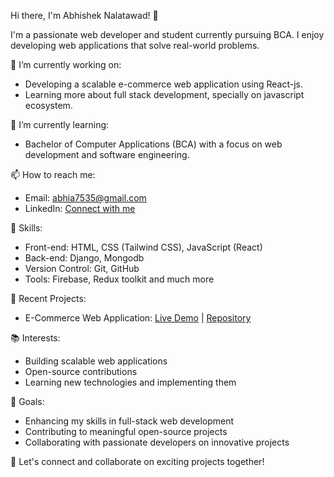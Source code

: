 Hi there, I'm Abhishek Nalatawad! 👋

I'm a passionate web developer and student currently pursuing BCA. I enjoy developing web applications that solve real-world problems.

🔭 I’m currently working on:
- Developing a scalable e-commerce web application using React-js.
- Learning more about full stack development, specially on javascript ecosystem.

🌱 I’m currently learning:
- Bachelor of Computer Applications (BCA) with a focus on web development and software engineering.

📫 How to reach me:
- Email: abhia7535@gmail.com
- LinkedIn: [Connect with me](https://www.linkedin.com/in/abhishek-nalatawad-565375231/)

💼 Skills:
- Front-end: HTML, CSS (Tailwind CSS), JavaScript (React)
- Back-end: Django, Mongodb
- Version Control: Git, GitHub
- Tools: Firebase, Redux toolkit and much more

🚀 Recent Projects:
- E-Commerce Web Application: [Live Demo](https://abhishekprojects.online) | [Repository](https://github.com/Abhishek-PJ/Ecommerce)

📚 Interests:
- Building scalable web applications
- Open-source contributions
- Learning new technologies and implementing them

🎯 Goals:
- Enhancing my skills in full-stack web development
- Contributing to meaningful open-source projects
- Collaborating with passionate developers on innovative projects

🌟 Let's connect and collaborate on exciting projects together!


<!---
Abhishek-PJ/Abhishek-PJ is a ✨ special ✨ repository because its `README.md` (this file) appears on your GitHub profile.
You can click the Preview link to take a look at your changes.
--->
